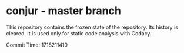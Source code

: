 # conjur - master branch

This repository contains the frozen state of the repository.
Its history is cleared. It is used only for static code
analysis with Codacy.

Commit Time: 1718211410
